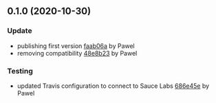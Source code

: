 <a name="0.1.0"></a>
## 0.1.0 (2020-10-30)

### Update

* publishing first version [faab06a](https://github.com/advanced-rest-client/color-selector/commit/faab06a49cb936dcac2b4bd291ceba9fb3b6c731) by Pawel
* removing compatibility [48e8b23](https://github.com/advanced-rest-client/color-selector/commit/48e8b233fcdbd642dd7e5773462388589db64ade) by Pawel


### Testing

* updated Travis configuration to connect to Sauce Labs [686e45e](https://github.com/advanced-rest-client/color-selector/commit/686e45eb515441e12d39bdbf83c159dd5a05d3b7) by Pawel


